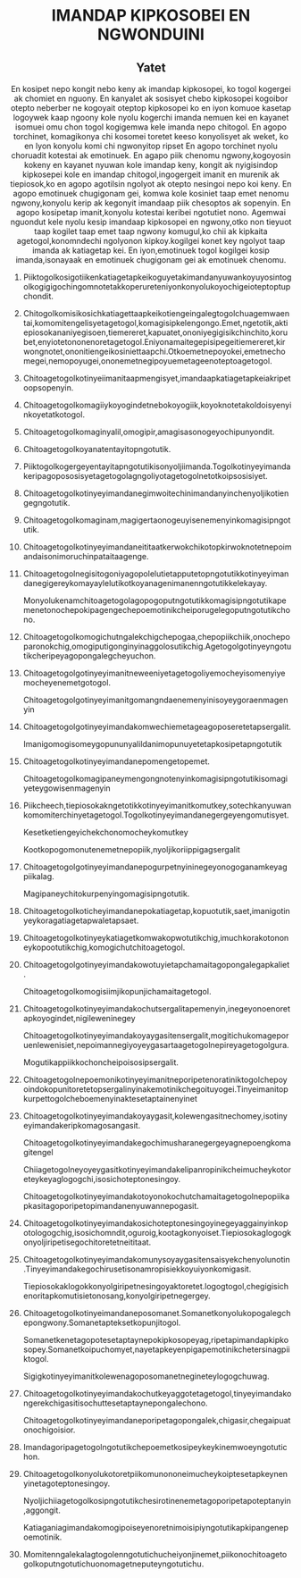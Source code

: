 <h1 align='center'>IMANDAP KIPKOSOBEI EN NGWONDUINI</h1>
<h2 align='center'>Yatet</h2>
<p align='center'>En kosipet nepo kongit nebo keny ak imandap kipkosopei, ko togol kogergei ak chomiet en nguony. En kanyalet ak sosisyet chebo kipkosopei kogoibor otepto neberber ne kogoyait oteptop kipkosopei ko en iyon komuoe kasetap logoywek kaap ngoony kole nyolu kogerchi imanda nemuen kei en kayanet isomuei omu chon togol kogigemwa kele imanda nepo chitogol.
En agopo torchinet, komagikonya chi kosomei toretet keeso konyolisyet ak weket, ko en lyon konyolu komi chi ngwonyitop ripset
En agopo torchinet nyolu choruadit kotestai ak emotinuek.
En agapo piik chenomu ngwony,kogoyosin kokeny en kayanet nyuwan kole imandap keny, kongit ak nyigisindop kipkosepei kole en imandap chitogol,ingogergeit imanit en murenik ak tiepiosok,ko en agopo agotilsin ngolyot ak otepto nesingoi nepo koi keny.
En agopo emotinuek chugigonam gei, komwa kole kosiniet taap emet nenomu ngwony,konyolu kerip ak kegonyit imandaap piik chesoptos ak sopenyin.
En agopo kosipetap imanit,konyolu kotestai keribei ngotutiet nono. Agemwai nguondut kele nyolu kesip imandaap kipkosopei en ngwony,otko non tieyuot taap kogilet taap emet taap ngwony komugul,ko chii ak kipkaita agetogol,konomndechi ngolyonon kipkoy.kogilgei konet key ngolyot taap imanda ak katiagetap kei.
En iyon,emotinuek togol kogilgei kosip imanda,isonayaak en emotinuek chugigonam gei ak emotinuek chenomu.</p>
<ol>
  <li>
    <p>Piiktogolkosigotiikenkatiagetapkeikoguyetakimandanyuwankoyuyosintogolkogigigochingomnotetakkoperureteniyonkonyolukoyochigeioteptoptupchondit.</p>
  </li>
  <li>
    <p>Chitogolkomisikosichkatiagettaapkeikotiengeingalegtogolchuagemwaentai,komomitengelisyetagetogol,komagisipkelengongo.Emet,ngetotik,aktiepiosokananiyegisoen,tiemereret,kapuatet,ononiyegigisikchinchito,korubet,enyiotetononenoretagetogol.Eniyonamaitegepisipegeitiemereret,kirwongnotet,ononitiengeikosiniettaapchi.Otkoemetnepoyokei,emetnechomegei,nemopoyugei,ononemetnegipoyuemetageenoteptoagetogol.</p>
  </li>
  <li>
    <p>Chitoagetogolkotinyeiimanitaapmengisyet,imandaapkatiagetapkeiakripetoopsopenyin.</p>
  </li>
  <li>
    <p>Chitoagetogolkomagiiykoyogindetnebokoyogiik,koyoknotetakoldoisyenyinkoyetatkotogol.</p>
  </li>
  <li>
    <p>Chitoagetogolkomaginyalil,omogipir,amagisasonogeyochipunyondit.</p>
  </li>
  <li>
    <p>Chitoagetogolkoyanatentayitopngotutik.</p>
  </li>
  <li>
    <p>Piiktogolkogergeyentayitapngotutikisonyoljiimanda.Togolkotinyeyimandakeripagopososisyetagetogolagngoliyotagetogolnetotkoipsosisiyet.</p>
  </li>
  <li>
    <p>Chitoagetogolkotinyeyimandanegimwoitechinimandanyinchenyoljikotiengegngotutik.</p>
  </li>
  <li>
    <p>Chitoagetogolkomaginam,magigertaonogeuyisenemenyinkomagisipngotutik.</p>
  </li>
  <li>
    <p>Chitoagetogolkotinyeyimandaneititaatkerwokchikotopkirwoknotetnepoimandaisonimoruchinpataitaagenge.</p>
  </li>
  <li>
    <p>Chitoagetogolnegisitogoniyagopolelutietapputetopngotutikkotinyeyimandanegigereykomayaylelutikotkoyanagenimanenngotutikkelekayay.</p>
    <p>Monyolukenamchitoagetogolagopogoputngotutikkomagisipngotutikapemenetonochepokipagengechepoemotinikcheiporugelegoputngotutikchono.</p>
  </li>
  <li>
    <p>Chitoagetogolkomogichutngalekchigchepogaa,chepopiikchiik,onochepoparonokchig,omogiputigonginyinaggolosutikchig.Agetogolgotinyeyngotutikcheripeyagopongalegcheyuchon.</p>
  </li>
  <li>
    <p>Chitoagetogolgotinyeyimanitneweeniyetagetogoliyemocheyisomenyiyemocheyenemetgotogol.</p>
    <p>Chitoagetogolgotinyeyimanitgomangndaenemenyinisoyeygoraenmagenyin</p>
  </li>
  <li>
    <p>Chitoagetogolgotinyeyimandakomwechiemetageagoposeretetapsergalit.</p>
    <p>Imanigomogisomeygopununyalildanimopunuyetetapkosipetapngotutik</p>
  </li>
  <li>
    <p>Chitoagetogolkotinyeyimandanepomengetopemet.</p>
    <p>Chitoagetogolkomagipaneymengongnotenyinkomagisipngotutikisomagiyeteygowisenmagenyin</p>
  </li>
  <li>
    <p>Piikcheech,tiepiosokakngetotikkotinyeyimanitkomutkey,sotechkanyuwankomomiterchinyetagetogol.Togolkotinyeyimandanegergeyengomutisyet.</p>
    <p>Kesetketiengeyichekchonomocheykomutkey</p>
    <p>Kootkopogomonutenemetnepopiik,nyoljikoriippigagsergalit</p>
  </li>
  <li>
    <p>Chitoagetogolgotinyeyimandanepogurpetnyininegeyonogoganamkeyagpiikalag.</p>
    <p>Magipaneychitokurpenyingomagisipngotutik.</p>
  </li>
  <li>
    <p>Chitoagetogolkoticheyimandanepokatiagetap,kopuotutik,saet,imanigotinyeykoragatiagetapwaletapsaet.</p>
  </li>
  <li>
    <p>Chitoagetogolkotinyeykatiagetkomwakopwotutikchig,imuchkorakotononeykopootutikchig,komogichutchitoagetogol.</p>
  </li>
  <li>
    <p>Chitoagetogolgotinyeyimandakowotuyietapchamaitagopongalegapkaliet.</p>
    <p>Chitoagetogolkomogisiimjikopunjichamaitagetogol.</p>
  </li>
  <li>
    <p>Chitoagetogolkotinyeyimandakochutsergalitapemenyin,inegeyonoenoretapkoyogindet,nigileweninegey</p>
    <p>Chitoagetogolkotinyeyimandakoyaygasitensergalit,mogitichukomageporuenlewenisiet,nepoimannegiyoyeygasartaagetogolnepireyagetogolgura.</p>
    <p>Mogutikappiikkochoncheipoisosipsergalit.</p>
  </li>
  <li>
    <p>Chitoagetogolnepoemonikotinyeyimanitneporipetenoratiniktogolchepoyoindokopunitoretetopsergalinyinakemotinikchegoituyogei.Tinyeimanitopkurpettogolcheboemenyinaktesetaptainenyinet</p>
  </li>
  <li>
    <p>Chitoagetogolkotinyeyimandakoyaygasit,kolewengasitnechomey,isotinyeyimandakeripkomagosangasit.</p>
    <p>Chitoagetogolkotinyeyimandakegochimusharanegergeyagnepoengkomagitengel</p>
    <p>Chiiagetogolneyoyeygasitkotinyeyimandakelipanropinikcheimucheykotoreteykeyaglogogchi,isosichoteptonesingoy.</p>
    <p>Chitoagetogolkotinyeyimandakotoyonokochutchamaitagetogolnepopiikapkasitagoporipetopimandanenyuwannepogasit.</p>
  </li>
  <li>
    <p>Chitoagetogolkotinyeyimandakosichoteptonesingoyinegeyaggainyinkopotologogchig,isosichomndit,oguroig,kootagkonyoiset.Tiepiosokaglogogkonyoljiripetisegochitoretetneititaat.</p>
  </li>
  <li>
    <p>Chitoagetogolkotinyeyimandakomunysoyaygasitensaisyekchenyolunotin.Tinyeyimandakegochirusetisonamropisiekkoyuiyonkomigasit.</p>
    <p>Tiepiosokaklogokkonyolgiripetnesingoyaktoretet.logogtogol,chegigisichenoritapkomutisietonosang,konyolgiripetnegergey.</p>
  </li>
  <li>
    <p>Chitoagetogolkotinyeimandaneposomanet.Somanetkonyolukopogalegchepongwony.Somanetapteksetkopunjitogol.</p>
    <p>Somanetkenetagopotesetaptaynepokipkosopeyag,ripetapimandapkipkosopey.Somanetkoipuchomyet,nayetapkeyenpigapemotinikchetersinagpiiktogol.</p>
    <p>Sigigkotinyeyimanitkolewenagoposomanetnegineteylogogchuwag.</p>
  </li>
  <li>
    <p>Chitoagetogolkotinyeyimandakochutkeyaggotetagetogol,tinyeyimandakongerekchigasitisochuttesetaptaynepongalechono.</p>
    <p>Chitoagetogolkotinyeyimandaneporipetagopongalek,chigasir,chegaipuatonochigoisior.</p>
  </li>
  <li>
    <p>Imandagoripagetogolngotutikchepoemetkosipeykeykinemwoeyngotutichon.</p>
  </li>
  <li>
    <p>Chitoagetogolkonyolukotoretpiikomunononeimucheykoiptesetapkeynenyinetagoteptonesingoy.</p>
    <p>Nyoljichiiagetogolkosipngotutikchesirotinenemetagoporipetapoteptanyin,aggongit.</p>
    <p>Katiaganiagimandakomogipoiseyenoretnimoisipiyngotutikapkipangenepoemotinik.</p>
  </li>
  <li>
    <p>Momitenngalekalagtogolenngotutichucheiyonjinemet,piikonochitoagetogolkoputngotutichuonomagetneputeyngotutichu.</p>
  </li>
</ol>